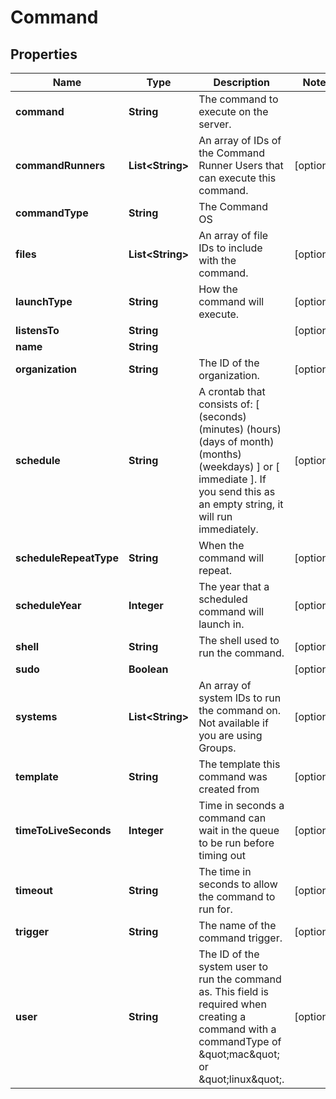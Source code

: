 # Command

## Properties
Name | Type | Description | Notes
------------ | ------------- | ------------- | -------------
**command** | **String** | The command to execute on the server. | 
**commandRunners** | **List&lt;String&gt;** | An array of IDs of the Command Runner Users that can execute this command. |  [optional]
**commandType** | **String** | The Command OS | 
**files** | **List&lt;String&gt;** | An array of file IDs to include with the command. |  [optional]
**launchType** | **String** | How the command will execute. |  [optional]
**listensTo** | **String** |  |  [optional]
**name** | **String** |  | 
**organization** | **String** | The ID of the organization. |  [optional]
**schedule** | **String** | A crontab that consists of: [ (seconds) (minutes) (hours) (days of month) (months) (weekdays) ] or [ immediate ]. If you send this as an empty string, it will run immediately.  |  [optional]
**scheduleRepeatType** | **String** | When the command will repeat. |  [optional]
**scheduleYear** | **Integer** | The year that a scheduled command will launch in. |  [optional]
**shell** | **String** | The shell used to run the command. |  [optional]
**sudo** | **Boolean** |  |  [optional]
**systems** | **List&lt;String&gt;** | An array of system IDs to run the command on. Not available if you are using Groups. |  [optional]
**template** | **String** | The template this command was created from |  [optional]
**timeToLiveSeconds** | **Integer** | Time in seconds a command can wait in the queue to be run before timing out |  [optional]
**timeout** | **String** | The time in seconds to allow the command to run for. |  [optional]
**trigger** | **String** | The name of the command trigger. |  [optional]
**user** | **String** | The ID of the system user to run the command as. This field is required when creating a command with a commandType of \&quot;mac\&quot; or \&quot;linux\&quot;. |  [optional]

